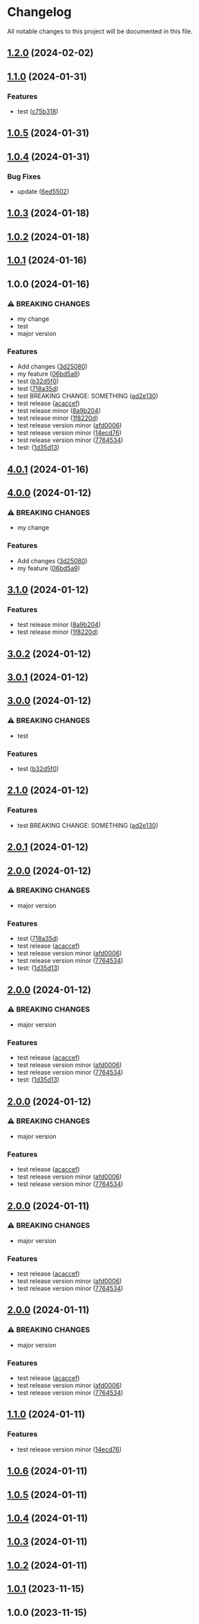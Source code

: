 # Changelog

All notable changes to this project will be documented in this file.

## [1.2.0](https://github.com/Nicu-Visan/test-repo/compare/reco_v1.1.0...reco_v1.2.0) (2024-02-02)

## [1.1.0](https://github.com/Nicu-Visan/test-repo/compare/reco_v1.0.5...reco_v1.1.0) (2024-01-31)


### Features

* test ([c75b318](https://github.com/Nicu-Visan/test-repo/commit/c75b318356ca34f36333bc1ed1bb5329ef9af36a))

## [1.0.5](https://github.com/Nicu-Visan/test-repo/compare/reco_v1.0.4...reco_v1.0.5) (2024-01-31)

## [1.0.4](https://github.com/Nicu-Visan/test-repo/compare/reco_v1.0.3...reco_v1.0.4) (2024-01-31)


### Bug Fixes

* update ([6ed5502](https://github.com/Nicu-Visan/test-repo/commit/6ed55029f3689f263c6fcad8d43a5a30363d6bc0))

## [1.0.3](https://github.com/Nicu-Visan/test-repo/compare/reco_v1.0.2...reco_v1.0.3) (2024-01-18)

## [1.0.2](https://github.com/Nicu-Visan/test-repo/compare/reco_v1.0.1...reco_v1.0.2) (2024-01-18)

## [1.0.1](https://github.com/Nicu-Visan/test-repo/compare/reco_v1.0.0...reco_v1.0.1) (2024-01-16)

## 1.0.0 (2024-01-16)


### ⚠ BREAKING CHANGES

* my change
* test
* major version

### Features

* Add changes ([3d25080](https://github.com/Nicu-Visan/test-repo/commit/3d250806fcf60cdfee2dbfa795c4a2ea4abde799))
* my feature ([06bd5a9](https://github.com/Nicu-Visan/test-repo/commit/06bd5a9b5560d5235c94544dc9a87dd89eab3071))
* test ([b32d5f0](https://github.com/Nicu-Visan/test-repo/commit/b32d5f06ff14638ec0d40dbaa36b63d63461fefe))
* test ([718a35d](https://github.com/Nicu-Visan/test-repo/commit/718a35d639c80dbfb13e22f10ae5bfad00e2ea30))
* test BREAKING CHANGE: SOMETHING ([ad2e130](https://github.com/Nicu-Visan/test-repo/commit/ad2e1305a2b417c601e76b34b0f803f4b1197f12))
* test release ([acaccef](https://github.com/Nicu-Visan/test-repo/commit/acaccef5b83b418c6b38007e48b30aa159fd0328))
* test release minor ([8a9b204](https://github.com/Nicu-Visan/test-repo/commit/8a9b204b1d5e9229f2ad396c26e1035ae8687df5))
* test release minor ([1f8220d](https://github.com/Nicu-Visan/test-repo/commit/1f8220d319357b0f63b4f4332c87d31cb574216b))
* test release version minor ([afd0006](https://github.com/Nicu-Visan/test-repo/commit/afd0006eb7dec6b641c2187b45cbac44e3946fee))
* test release version minor ([14ecd76](https://github.com/Nicu-Visan/test-repo/commit/14ecd7660df35a330629f87836b41cb8ea7ee69c))
* test release version minor ([7764534](https://github.com/Nicu-Visan/test-repo/commit/7764534687d03efeebf1916d9110233e36398b33))
* test: ([1d35d13](https://github.com/Nicu-Visan/test-repo/commit/1d35d1398c451494a12b6d4e13e322a5956cf808))

## [4.0.1](https://github.com/Nicu-Visan/test-repo/compare/v4.0.0...v4.0.1) (2024-01-16)

## [4.0.0](https://github.com/Nicu-Visan/test-repo/compare/v3.1.0...v4.0.0) (2024-01-12)


### ⚠ BREAKING CHANGES

* my change

### Features

* Add changes ([3d25080](https://github.com/Nicu-Visan/test-repo/commit/3d250806fcf60cdfee2dbfa795c4a2ea4abde799))
* my feature ([06bd5a9](https://github.com/Nicu-Visan/test-repo/commit/06bd5a9b5560d5235c94544dc9a87dd89eab3071))

## [3.1.0](https://github.com/Nicu-Visan/test-repo/compare/v3.0.2...v3.1.0) (2024-01-12)


### Features

* test release minor ([8a9b204](https://github.com/Nicu-Visan/test-repo/commit/8a9b204b1d5e9229f2ad396c26e1035ae8687df5))
* test release minor ([1f8220d](https://github.com/Nicu-Visan/test-repo/commit/1f8220d319357b0f63b4f4332c87d31cb574216b))

## [3.0.2](https://github.com/Nicu-Visan/test-repo/compare/v3.0.1...v3.0.2) (2024-01-12)

## [3.0.1](https://github.com/Nicu-Visan/test-repo/compare/v3.0.0...v3.0.1) (2024-01-12)

## [3.0.0](https://github.com/Nicu-Visan/test-repo/compare/v2.1.0...v3.0.0) (2024-01-12)


### ⚠ BREAKING CHANGES

* test

### Features

* test ([b32d5f0](https://github.com/Nicu-Visan/test-repo/commit/b32d5f06ff14638ec0d40dbaa36b63d63461fefe))

## [2.1.0](https://github.com/Nicu-Visan/test-repo/compare/v2.0.1...v2.1.0) (2024-01-12)


### Features

* test BREAKING CHANGE: SOMETHING ([ad2e130](https://github.com/Nicu-Visan/test-repo/commit/ad2e1305a2b417c601e76b34b0f803f4b1197f12))

## [2.0.1](https://github.com/Nicu-Visan/test-repo/compare/v2.0.0...v2.0.1) (2024-01-12)

## [2.0.0](https://github.com/Nicu-Visan/test-repo/compare/v1.1.0...v2.0.0) (2024-01-12)


### ⚠ BREAKING CHANGES

* major version

### Features

* test ([718a35d](https://github.com/Nicu-Visan/test-repo/commit/718a35d639c80dbfb13e22f10ae5bfad00e2ea30))
* test release ([acaccef](https://github.com/Nicu-Visan/test-repo/commit/acaccef5b83b418c6b38007e48b30aa159fd0328))
* test release version minor ([afd0006](https://github.com/Nicu-Visan/test-repo/commit/afd0006eb7dec6b641c2187b45cbac44e3946fee))
* test release version minor ([7764534](https://github.com/Nicu-Visan/test-repo/commit/7764534687d03efeebf1916d9110233e36398b33))
* test: ([1d35d13](https://github.com/Nicu-Visan/test-repo/commit/1d35d1398c451494a12b6d4e13e322a5956cf808))

## [2.0.0](https://github.com/Nicu-Visan/test-repo/compare/v1.1.0...v2.0.0) (2024-01-12)


### ⚠ BREAKING CHANGES

* major version

### Features

* test release ([acaccef](https://github.com/Nicu-Visan/test-repo/commit/acaccef5b83b418c6b38007e48b30aa159fd0328))
* test release version minor ([afd0006](https://github.com/Nicu-Visan/test-repo/commit/afd0006eb7dec6b641c2187b45cbac44e3946fee))
* test release version minor ([7764534](https://github.com/Nicu-Visan/test-repo/commit/7764534687d03efeebf1916d9110233e36398b33))
* test: ([1d35d13](https://github.com/Nicu-Visan/test-repo/commit/1d35d1398c451494a12b6d4e13e322a5956cf808))

## [2.0.0](https://github.com/Nicu-Visan/test-repo/compare/v1.1.0...v2.0.0) (2024-01-12)


### ⚠ BREAKING CHANGES

* major version

### Features

* test release ([acaccef](https://github.com/Nicu-Visan/test-repo/commit/acaccef5b83b418c6b38007e48b30aa159fd0328))
* test release version minor ([afd0006](https://github.com/Nicu-Visan/test-repo/commit/afd0006eb7dec6b641c2187b45cbac44e3946fee))
* test release version minor ([7764534](https://github.com/Nicu-Visan/test-repo/commit/7764534687d03efeebf1916d9110233e36398b33))

## [2.0.0](https://github.com/Nicu-Visan/test-repo/compare/v1.1.0...v2.0.0) (2024-01-11)


### ⚠ BREAKING CHANGES

* major version

### Features

* test release ([acaccef](https://github.com/Nicu-Visan/test-repo/commit/acaccef5b83b418c6b38007e48b30aa159fd0328))
* test release version minor ([afd0006](https://github.com/Nicu-Visan/test-repo/commit/afd0006eb7dec6b641c2187b45cbac44e3946fee))
* test release version minor ([7764534](https://github.com/Nicu-Visan/test-repo/commit/7764534687d03efeebf1916d9110233e36398b33))

## [2.0.0](https://github.com/Nicu-Visan/test-repo/compare/v1.1.0...v2.0.0) (2024-01-11)


### ⚠ BREAKING CHANGES

* major version

### Features

* test release ([acaccef](https://github.com/Nicu-Visan/test-repo/commit/acaccef5b83b418c6b38007e48b30aa159fd0328))
* test release version minor ([afd0006](https://github.com/Nicu-Visan/test-repo/commit/afd0006eb7dec6b641c2187b45cbac44e3946fee))
* test release version minor ([7764534](https://github.com/Nicu-Visan/test-repo/commit/7764534687d03efeebf1916d9110233e36398b33))

## [1.1.0](https://github.com/Nicu-Visan/test-repo/compare/v1.0.6...v1.1.0) (2024-01-11)


### Features

* test release version minor ([14ecd76](https://github.com/Nicu-Visan/test-repo/commit/14ecd7660df35a330629f87836b41cb8ea7ee69c))

## [1.0.6](https://github.com/Nicu-Visan/test-repo/compare/v1.0.5...v1.0.6) (2024-01-11)

## [1.0.5](https://github.com/Nicu-Visan/test-repo/compare/v1.0.4...v1.0.5) (2024-01-11)

## [1.0.4](https://github.com/Nicu-Visan/test-repo/compare/v1.0.3...v1.0.4) (2024-01-11)

## [1.0.3](https://github.com/Nicu-Visan/test-repo/compare/v1.0.2...v1.0.3) (2024-01-11)

## [1.0.2](https://github.com/Nicu-Visan/test-repo/compare/v1.0.1...v1.0.2) (2024-01-11)

## [1.0.1](https://github.com/Nicu-Visan/test-repo/compare/v1.0.0...v1.0.1) (2023-11-15)

## 1.0.0 (2023-11-15)
